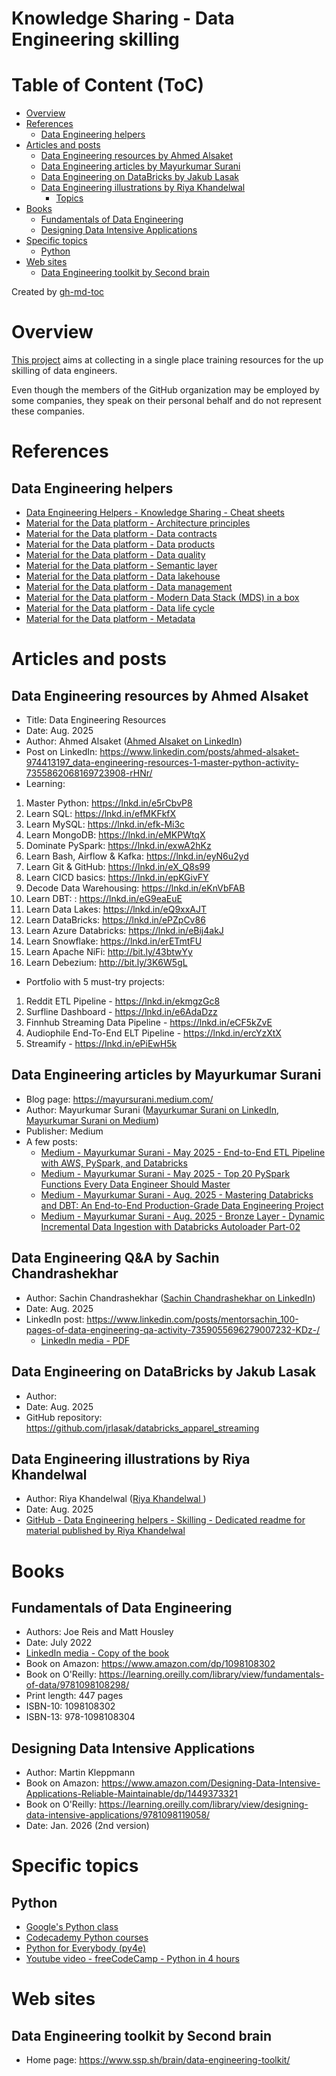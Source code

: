 Knowledge Sharing - Data Engineering skilling
=============================================

# Table of Content (ToC)
* [Overview](#overview)
* [References](#references)
  * [Data Engineering helpers](#data-engineering-helpers)
* [Articles and posts](#articles-and-posts)
  * [Data Engineering resources by Ahmed Alsaket](#data-engineering-resources-by-ahmed-alsaket)
  * [Data Engineering articles by Mayurkumar Surani](#data-engineering-articles-by-mayurkumar-surani)
  * [Data Engineering on DataBricks by Jakub Lasak](#data-engineering-on-databricks-by-jakub-lasak)
  * [Data Engineering illustrations by Riya Khandelwal](#data-engineering-illustrations-by-riya-khandelwal)
    * [Topics](#topics)
* [Books](#books)
  * [Fundamentals of Data Engineering](#fundamentals-of-data-engineering)
  * [Designing Data Intensive Applications](#designing-data-intensive-applications)
* [Specific topics](#specific-topics)
  * [Python](#python)
* [Web sites](#web-sites)
  * [Data Engineering toolkit by Second brain](#data-engineering-toolkit-by-second-brain)

Created by [gh-md-toc](https://github.com/ekalinin/github-markdown-toc.go)

# Overview
[This project](https://github.com/data-engineering-helpers/data-engineering-skilling)
aims at collecting in a single place training resources for the up skilling
of data engineers.

Even though the members of the GitHub organization may be employed by
some companies, they speak on their personal behalf and do not represent
these companies.

# References

## Data Engineering helpers
* [Data Engineering Helpers - Knowledge Sharing - Cheat sheets](https://github.com/data-engineering-helpers/ks-cheat-sheets)
* [Material for the Data platform - Architecture principles](https://github.com/data-engineering-helpers/architecture-principles)
* [Material for the Data platform - Data contracts](https://github.com/data-engineering-helpers/data-contracts)
* [Material for the Data platform - Data products](https://github.com/data-engineering-helpers/data-products)
* [Material for the Data platform - Data quality](https://github.com/data-engineering-helpers/data-quality)
* [Material for the Data platform - Semantic layer](https://github.com/data-engineering-helpers/semantic-layer)
* [Material for the Data platform - Data lakehouse](https://github.com/data-engineering-helpers/data-lakehouse)
* [Material for the Data platform - Data management](https://github.com/data-engineering-helpers/data-management)
* [Material for the Data platform - Modern Data Stack (MDS) in a box](https://github.com/data-engineering-helpers/mds-in-a-box)
* [Material for the Data platform - Data life cycle](https://github.com/data-engineering-helpers/data-life-cycle)
* [Material for the Data platform - Metadata](https://github.com/data-engineering-helpers/metadata)

# Articles and posts

## Data Engineering resources by Ahmed Alsaket
* Title: Data Engineering Resources
* Date: Aug. 2025
* Author: Ahmed Alsaket
  ([Ahmed Alsaket on LinkedIn](https://www.linkedin.com/in/ahmed-alsaket-974413197/))
* Post on LinkedIn:
  https://www.linkedin.com/posts/ahmed-alsaket-974413197_data-engineering-resources-1-master-python-activity-7355862068169723908-rHNr/
* Learning:
1. Master Python: https://lnkd.in/e5rCbvP8
2. Learn SQL: https://lnkd.in/efMKFkfX
3. Learn MySQL: https://lnkd.in/efk-Mi3c
4. Learn MongoDB: https://lnkd.in/eMKPWtqX
5. Dominate PySpark: https://lnkd.in/exwA2hKz
6. Learn Bash, Airflow & Kafka: https://lnkd.in/eyN6u2yd
7. Learn Git & GitHub: https://lnkd.in/eX_Q8s99
8. Learn CICD basics: https://lnkd.in/epKGivFY
9. Decode Data Warehousing: https://lnkd.in/eKnVbFAB
10. Learn DBT: : https://lnkd.in/eG9eaEuE
11. Learn Data Lakes: https://lnkd.in/eQ9xxAJT
12. Learn DataBricks: https://lnkd.in/ePZpCv86
13. Learn Azure Databricks: https://lnkd.in/eBij4akJ
14. Learn Snowflake: https://lnkd.in/erETmtFU
15. Learn Apache NiFi: http://bit.ly/43btwYy
16. Learn Debezium: http://bit.ly/3K6W5gL
* Portfolio with 5 must-try projects:
1. Reddit ETL Pipeline - https://lnkd.in/ekmgzGc8
2. Surfline Dashboard - https://lnkd.in/e6AdaDzz
3. Finnhub Streaming Data Pipeline - https://lnkd.in/eCF5kZvE
4. Audiophile End-To-End ELT Pipeline - https://lnkd.in/ercYzXtX
5. Streamify - https://lnkd.in/ePiEwH5k

## Data Engineering articles by Mayurkumar Surani
* Blog page: https://mayursurani.medium.com/
* Author: Mayurkumar Surani
  ([Mayurkumar Surani on LinkedIn](https://www.linkedin.com/in/suranimayur/),
  [Mayurkumar Surani on Medium](https://mayursurani.medium.com/))
* Publisher: Medium
* A few posts:
  * [Medium - Mayurkumar Surani - May 2025 - End-to-End ETL Pipeline with AWS, PySpark, and Databricks](https://mayursurani.medium.com/end-to-end-etl-pipeline-for-banking-domain-with-aws-pyspark-and-databricks-f57ff1ce90e4)
  * [Medium - Mayurkumar Surani - May 2025 - Top 20 PySpark Functions Every Data Engineer Should Master](https://mayursurani.medium.com/top-20-pyspark-functions-every-data-engineer-should-master-84d3f9640138)
  * [Medium - Mayurkumar Surani - Aug. 2025 - Mastering Databricks and DBT: An End-to-End Production-Grade Data Engineering Project](https://mayursurani.medium.com/bronze-layer-dynamic-incremental-data-ingestion-with-databricks-autoloader-part-02-4a0198a7570b)
  * [Medium - Mayurkumar Surani - Aug. 2025 - Bronze Layer - Dynamic Incremental Data Ingestion with Databricks Autoloader Part-02](https://mayursurani.medium.com/bronze-layer-dynamic-incremental-data-ingestion-with-databricks-autoloader-part-02-4a0198a7570b)

## Data Engineering Q&A by Sachin Chandrashekhar
* Author: Sachin Chandrashekhar
  ([Sachin Chandrashekhar on LinkedIn](https://www.linkedin.com/in/mentorsachin/))
* Date: Aug. 2025
* LinkedIn post: https://www.linkedin.com/posts/mentorsachin_100-pages-of-data-engineering-qa-activity-7359055696279007232-KDz-/
  * [LinkedIn media - PDF](https://media.licdn.com/dms/document/media/v2/D4E1FAQHiBwjr2tgVog/feedshare-document-pdf-analyzed/B4EZh1P3pAGwAc-/0/1754313758791?e=1755734400&v=beta&t=lvTBRnV8R3fbreuITL9IEuxNMmwn17VcVXhMqlIvTEI)

## Data Engineering on DataBricks by Jakub Lasak
* Author:
* Date: Aug. 2025
* GitHub repository: https://github.com/jrlasak/databricks_apparel_streaming

## Data Engineering illustrations by Riya Khandelwal
* Author: Riya Khandelwal
  ([Riya Khandelwal ](https://www.linkedin.com/in/riyakhandelwal/))
* Date: Aug. 2025
* [GitHub - Data Engineering helpers - Skilling - Dedicated readme for material published by Riya Khandelwal](https://github.com/data-engineering-helpers/data-engineering-skilling/blob/main/Data-Engineering-by-Riya-Khandelwal.md)

# Books

## Fundamentals of Data Engineering
* Authors: Joe Reis and Matt Housley
* Date: July 2022
* [LinkedIn media - Copy of the book](https://media.licdn.com/dms/document/media/v2/D561FAQHeWLitIfAouw/feedshare-document-pdf-analyzed/B56ZiO0gOuHQAY-/0/1754742799397?e=1755734400&v=beta&t=ZZ2dXqoNyFhHhFx28RCN4lK89gKaAp7MfyHjbH8uz2s)
* Book on Amazon: https://www.amazon.com/dp/1098108302
* Book on O'Reilly: https://learning.oreilly.com/library/view/fundamentals-of-data/9781098108298/
* Print length: 447 pages
* ISBN-10: 1098108302
* ISBN-13: 978-1098108304

## Designing Data Intensive Applications
* Author: Martin Kleppmann
* Book on Amazon: https://www.amazon.com/Designing-Data-Intensive-Applications-Reliable-Maintainable/dp/1449373321
* Book on O'Reilly: https://learning.oreilly.com/library/view/designing-data-intensive-applications/9781098119058/
* Date: Jan. 2026 (2nd version)

# Specific topics

## Python
* [Google's Python class](https://developers.google.com/edu/python)
* [Codecademy Python courses](https://www.codecademy.com/catalog/language/python)
* [Python for Everybody (py4e)](https://www.py4e.com/)
* [Youtube video - freeCodeCamp - Python in 4 hours](https://www.youtube.com/watch?v=rfscVS0vtbw)

# Web sites

## Data Engineering toolkit by Second brain
* Home page: https://www.ssp.sh/brain/data-engineering-toolkit/
